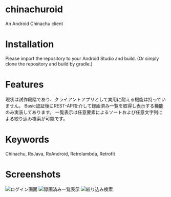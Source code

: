 # chinachuroid
An Android Chinachu client

# Installation
Please import the repository to your Android Studio and build.
(Or simply clone the repository and build by gradle.)

# Features
現状は試作段階であり、クライアントアプリとして実用に耐える機能は持っていません。
Basic認証後にREST-APIを介して録画済み一覧を取得し表示する機能のみ実装してあります。
一覧表示は任意要素によるソートおよび任意文字列による絞り込み検索が可能です。

# Keywords
Chinachu, RxJava, RxAndroid, Retrolambda, Retrofit

# Screenshots
![ログイン画面](https://raw.githubusercontent.com/wiki/sawaken/chinachuroid/images/login.png)
![録画済み一覧表示](https://raw.githubusercontent.com/wiki/sawaken/chinachuroid/images/normal.png)
![絞り込み検索](https://raw.githubusercontent.com/wiki/sawaken/chinachuroid/images/inputcase2.png)
